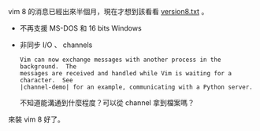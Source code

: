 vim 8 的消息已經出來半個月，現在才想到該看看 [version8.txt][version8] 。

[version8]: https://github.com/vim/vim/blob/master/runtime/doc/version8.txt

* 不再支援 MS-DOS 和 16 bits Windows

* 非同步 I/O 、 channels

	```
  Vim can now exchange messages with another process in the background.  The
  messages are received and handled while Vim is waiting for a character.  See
  |channel-demo| for an example, communicating with a Python server.
  ```
  
  不知道能溝通到什麼程度？可以從 channel 拿到檔案嗎？
  
來裝 vim 8 好了。
